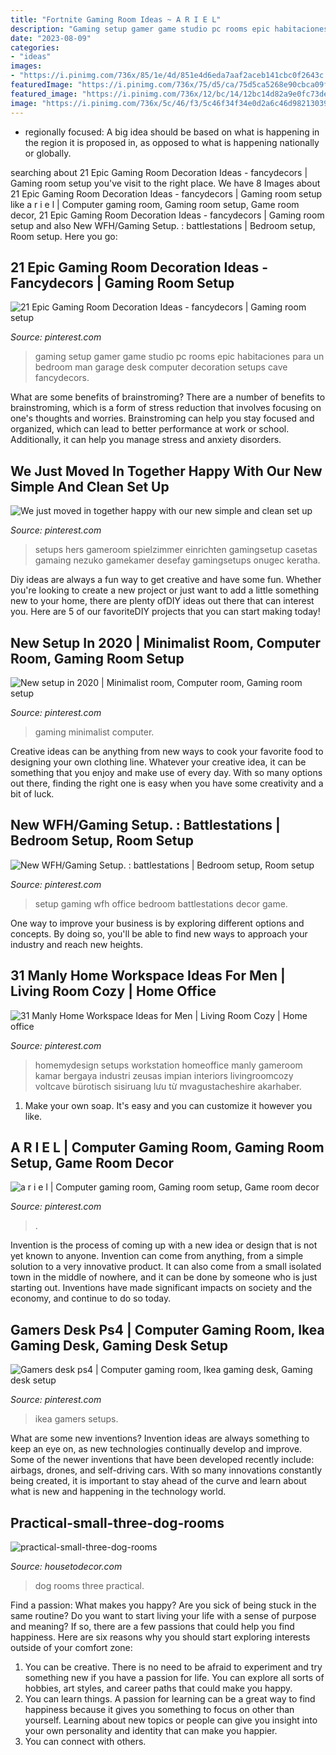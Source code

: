 ```yaml
---
title: "Fortnite Gaming Room Ideas ~ A R I E L"
description: "Gaming setup gamer game studio pc rooms epic habitaciones para un bedroom man garage desk computer decoration setups cave fancydecors"
date: "2023-08-09"
categories:
- "ideas"
images:
- "https://i.pinimg.com/736x/85/1e/4d/851e4d6eda7aaf2aceb141cbc0f2643c.jpg"
featuredImage: "https://i.pinimg.com/736x/75/d5/ca/75d5ca5268e90cbca09f9353c2550c7e.jpg"
featured_image: "https://i.pinimg.com/736x/12/bc/14/12bc14d82a9e0fc73ded2764ea58543f.jpg"
image: "https://i.pinimg.com/736x/5c/46/f3/5c46f34f34e0d2a6c46d98213039d2dd.jpg"
---
```



- regionally focused: A big idea should be based on what is happening in the region it is proposed in, as opposed to what is happening nationally or globally.

	

		
searching about 21 Epic Gaming Room Decoration Ideas - fancydecors | Gaming room setup you've visit to the right place. We have 8 Images about 21 Epic Gaming Room Decoration Ideas - fancydecors | Gaming room setup like a r i e l | Computer gaming room, Gaming room setup, Game room decor, 21 Epic Gaming Room Decoration Ideas - fancydecors | Gaming room setup and also New WFH/Gaming Setup. : battlestations | Bedroom setup, Room setup. Here you go:
		
    
## 21 Epic Gaming Room Decoration Ideas - Fancydecors | Gaming Room Setup

<img loading=lazy src="https://i.pinimg.com/736x/67/60/35/676035d3c1b31f687b62134dd4572715.jpg" onerror="this.onerror=null;this.src='https://tse2.mm.bing.net/th?id=OIP.Zkb-69RHXGYKXHG6Xm86QwHaEm&amp;pid=15.1';" alt="21 Epic Gaming Room Decoration Ideas - fancydecors | Gaming room setup">

_Source: pinterest.com_

>gaming setup gamer game studio pc rooms epic habitaciones para un bedroom man garage desk computer decoration setups cave fancydecors. 

	

What are some benefits of brainstroming?
There are a number of benefits to brainstroming, which is a form of stress reduction that involves focusing on one's thoughts and worries. Brainstroming can help you stay focused and organized, which can lead to better performance at work or school. Additionally, it can help you manage stress and anxiety disorders.

    
## We Just Moved In Together Happy With Our New Simple And Clean Set Up

<img loading=lazy src="https://i.pinimg.com/736x/a9/9a/54/a99a54c550c303059651860bbd23d91d.jpg" onerror="this.onerror=null;this.src='https://tse2.mm.bing.net/th?id=OIP.lnagk-1qjsX0RHJDFLrmMAHaJ3&amp;pid=15.1';" alt="We just moved in together happy with our new simple and clean set up">

_Source: pinterest.com_

>setups hers gameroom spielzimmer einrichten gamingsetup casetas gamaing nezuko gamekamer desefay gamingsetups onugec keratha. 

	

Diy ideas are always a fun way to get creative and have some fun. Whether you're looking to create a new project or just want to add a little something new to your home, there are plenty ofDIY ideas out there that can interest you. Here are 5 of our favoriteDIY projects that you can start making today!

    
## New Setup In 2020 | Minimalist Room, Computer Room, Gaming Room Setup

<img loading=lazy src="https://i.pinimg.com/736x/5c/46/f3/5c46f34f34e0d2a6c46d98213039d2dd.jpg" onerror="this.onerror=null;this.src='https://tse4.mm.bing.net/th?id=OIP.Ph1Kq94O06dd9sZIwvP0SgHaJ3&amp;pid=15.1';" alt="New setup in 2020 | Minimalist room, Computer room, Gaming room setup">

_Source: pinterest.com_

>gaming minimalist computer. 

	

Creative ideas can be anything from new ways to cook your favorite food to designing your own clothing line. Whatever your creative idea, it can be something that you enjoy and make use of every day. With so many options out there, finding the right one is easy when you have some creativity and a bit of luck.

    
## New WFH/Gaming Setup. : Battlestations | Bedroom Setup, Room Setup

<img loading=lazy src="https://i.pinimg.com/736x/85/1e/4d/851e4d6eda7aaf2aceb141cbc0f2643c.jpg" onerror="this.onerror=null;this.src='https://tse1.mm.bing.net/th?id=OIP.e12K-mYSY8nGZkmLn59PEgHaFj&amp;pid=15.1';" alt="New WFH/Gaming Setup. : battlestations | Bedroom setup, Room setup">

_Source: pinterest.com_

>setup gaming wfh office bedroom battlestations decor game. 

	

One way to improve your business is by exploring different options and concepts. By doing so, you'll be able to find new ways to approach your industry and reach new heights.

    
## 31 Manly Home Workspace Ideas For Men | Living Room Cozy | Home Office

<img loading=lazy src="https://i.pinimg.com/736x/12/bc/14/12bc14d82a9e0fc73ded2764ea58543f.jpg" onerror="this.onerror=null;this.src='https://tse1.mm.bing.net/th?id=OIP.fZc8ayPsCJqgqPQs_2kt1gHaLH&amp;pid=15.1';" alt="31 Manly Home Workspace Ideas for Men | Living Room Cozy | Home office">

_Source: pinterest.com_

>homemydesign setups workstation homeoffice manly gameroom kamar bergaya industri zeusas impian interiors livingroomcozy voltcave bürotisch sisiruang lưu từ mvagustacheshire akarhaber. 

	

1. Make your own soap. It's easy and you can customize it however you like.

    
## A R I E L | Computer Gaming Room, Gaming Room Setup, Game Room Decor

<img loading=lazy src="https://i.pinimg.com/736x/e0/ec/90/e0ec90780303f298dd456e411cdd8906.jpg" onerror="this.onerror=null;this.src='https://tse3.mm.bing.net/th?id=OIP.O6QLvBJ5FeN5pHVM3rmGzAHaJ3&amp;pid=15.1';" alt="a r i e l | Computer gaming room, Gaming room setup, Game room decor">

_Source: pinterest.com_

>. 

	

Invention is the process of coming up with a new idea or design that is not yet known to anyone. Invention can come from anything, from a simple solution to a very innovative product. It can also come from a small isolated town in the middle of nowhere, and it can be done by someone who is just starting out. Inventions have made significant impacts on society and the economy, and continue to do so today.

    
## Gamers Desk Ps4 | Computer Gaming Room, Ikea Gaming Desk, Gaming Desk Setup

<img loading=lazy src="https://i.pinimg.com/736x/75/d5/ca/75d5ca5268e90cbca09f9353c2550c7e.jpg" onerror="this.onerror=null;this.src='https://tse3.mm.bing.net/th?id=OIP.kmLBEDDinoN3pkBbv7yZhQHaJ3&amp;pid=15.1';" alt="Gamers desk ps4 | Computer gaming room, Ikea gaming desk, Gaming desk setup">

_Source: pinterest.com_

>ikea gamers setups. 

	

What are some new inventions?
Invention ideas are always something to keep an eye on, as new technologies continually develop and improve. Some of the newer inventions that have been developed recently include: airbags, drones, and self-driving cars. With so many innovations constantly being created, it is important to stay ahead of the curve and learn about what is new and happening in the technology world.

    
## Practical-small-three-dog-rooms

<img loading=lazy src="https://housetodecor.com/wp-content/uploads/2020/02/practical-small-three-dog-rooms.jpg" onerror="this.onerror=null;this.src='https://tse4.mm.bing.net/th?id=OIP.5Jvg7TpHkBJQU2CeEIYlSAHaJ4&amp;pid=15.1';" alt="practical-small-three-dog-rooms">

_Source: housetodecor.com_

>dog rooms three practical. 

	

Find a passion: What makes you happy?
Are you sick of being stuck in the same routine? Do you want to start living your life with a sense of purpose and meaning? If so, there are a few passions that could help you find happiness. Here are six reasons why you should start exploring interests outside of your comfort zone: 
1. You can be creative. There is no need to be afraid to experiment and try something new if you have a passion for life. You can explore all sorts of hobbies, art styles, and career paths that could make you happy. 
2. You can learn things. A passion for learning can be a great way to find happiness because it gives you something to focus on other than yourself. Learning about new topics or people can give you insight into your own personality and identity that can make you happier. 
3. You can connect with others.

